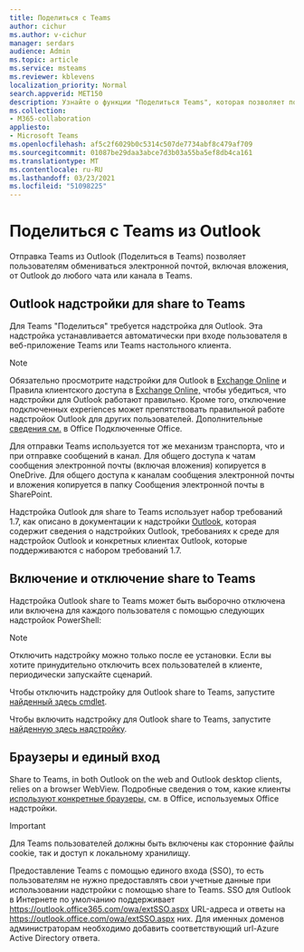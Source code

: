 ```yaml
---
title: Поделиться с Teams
author: cichur
ms.author: v-cichur
manager: serdars
audience: Admin
ms.topic: article
ms.service: msteams
ms.reviewer: kblevens
localization_priority: Normal
search.appverid: MET150
description: Узнайте о функции "Поделиться Teams", которая позволяет пользователям делиться электронной почтой и вложениями из Outlook в любой чат или канал Teams.
ms.collection:
- M365-collaboration
appliesto:
- Microsoft Teams
ms.openlocfilehash: af5c2f6029b0c5314c507de7734abf8c479af709
ms.sourcegitcommit: 01087be29daa3abce7d3b03a55ba5ef8db4ca161
ms.translationtype: MT
ms.contentlocale: ru-RU
ms.lasthandoff: 03/23/2021
ms.locfileid: "51098225"
---
```

# <a name="share-to-teams-from-outlook"></a>Поделиться с Teams из Outlook

Отправка Teams из Outlook (Поделиться в Teams) позволяет пользователям обмениваться электронной почтой, включая вложения, от Outlook до любого чата или канала в Teams.

## <a name="outlook-add-in-for-share-to-teams"></a>Outlook надстройки для share to Teams 

Для Teams "Поделиться" требуется надстройка для Outlook. Эта надстройка устанавливается автоматически при входе пользователя в веб-приложение Teams или Teams настольного клиента.

> [!NOTE]
> Обязательно просмотрите надстройки для Outlook в [Exchange Online](/exchange/clients-and-mobile-in-exchange-online/add-ins-for-outlook/add-ins-for-outlook) и Правила клиентского доступа в [Exchange Online,](/exchange/clients-and-mobile-in-exchange-online/client-access-rules/client-access-rules) чтобы убедиться, что надстройки для Outlook работают правильно. Кроме того, отключение подключенных experiences может препятствовать правильной работе надстройок Outlook для других пользователей. Дополнительные [сведения см.](https://support.microsoft.com/topic/connected-experiences-in-office-8d2c04f7-6428-4e6e-ac58-5828d4da5b7c) в Office Подключенные Office.  

Для отправки Teams используется тот же механизм транспорта, что и при отправке сообщений в канал. Для общего доступа к чатам сообщения электронной почты (включая вложения) копируется в OneDrive. Для общего доступа к каналам сообщения электронной  почты и вложения копируется в папку Сообщения электронной почты в SharePoint.

Надстройка Outlook для share to Teams использует набор требований 1.7, как описано в документации к надстройки [Outlook](/exchange/clients-and-mobile-in-exchange-online/add-ins-for-outlook/add-ins-for-outlook), которая содержит сведения о надстройких Outlook, требованиях к среде для надстройок Outlook и конкретных клиентах Outlook, которые поддерживаются с набором требований 1.7.

## <a name="enabling-or-disabling-share-to-teams"></a>Включение и отключение share to Teams

Надстройка Outlook share to Teams может быть выборочно отключена или включена для каждого пользователя с помощью следующих надстройок PowerShell:

> [!NOTE]
> Отключить надстройку можно только после ее установки. Если вы хотите принудительно отключить всех пользователей в клиенте, периодически запускайте сценарий.

Чтобы отключить надстройку для Outlook share to Teams, запустите [найденный здесь cmdlet](/powershell/module/exchange/disable-app?view=exchange-ps). 

Чтобы включить надстройку для Outlook share to Teams, запустите [найденную здесь надстройку](/powershell/module/exchange/enable-app?view=exchange-ps).

## <a name="browsers-and-single-sign-on"></a>Браузеры и единый вход

Share to Teams, in both Outlook on the web and Outlook desktop clients, relies on a browser WebView. Подробные сведения о том, какие клиенты [используют конкретные браузеры,](/office/dev/add-ins/concepts/browsers-used-by-office-web-add-ins) см. в Office, используемых Office надстройки. 

> [!IMPORTANT]
> Для Teams пользователей должны быть включены как сторонние файлы cookie, так и доступ к локальному хранилищу.

Предоставление Teams с помощью единого входа (SSO), то есть пользователям не нужно предоставлять свои учетные данные при использовании надстройки с помощью share to Teams. SSO для Outlook в Интернете по умолчанию поддерживает https://outlook.office365.com/owa/extSSO.aspx URL-адреса и ответы на https://outlook.office.com/owa/extSSO.aspx них. Для именных доменов администраторам необходимо добавить соответствующий url-Azure Active Directory ответа.